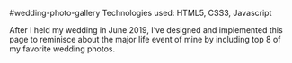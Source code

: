 #wedding-photo-gallery
Technologies used: HTML5, CSS3, Javascript

After I held my wedding in June 2019, I’ve designed and implemented this page to reminisce about the major life event of mine by including top 8 of my favorite wedding photos.